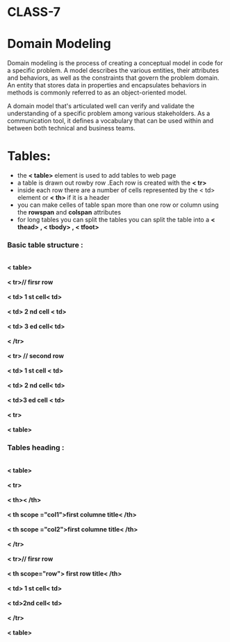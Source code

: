 # CLASS-7 

# Domain Modeling
Domain modeling is the process of creating a conceptual model in code for a specific problem. A model describes the various entities, their attributes and behaviors, as well as the constraints that govern the problem domain. An entity that stores data in properties and encapsulates behaviors in methods is commonly referred to as an object-oriented model.

A domain model that's articulated well can verify and validate the understanding of a specific problem among various stakeholders. As a communication tool, it defines a vocabulary that can be used within and between both technical and business teams.

# Tables:

- the <b> < table> </b> element is used to add tables to web page
- a table is drawn out rowby row .Each row is created with the <b> < tr></b>
- inside each row there are a number of cells  represented by the < td> element or  <b>< th> </b> if it is a header 
- you can make celles of table span more than one row or column using the <b> rowspan</b> and <b> colspan</b> attributes
- for long tables you can split the tables you can split the table into a <b> < thead> <b>, <b> < tbody> <b>, <b> < tfoot> <b>


### Basic table structure :
<br>< table></br>
<br>< tr>// firsr row </br>
<br>< td> 1 st cell< td> </br>
<br>< td> 2 nd cell < td></br>
<br>< td> 3 ed cell< td></br>
<br>< /tr></br>
<br>< tr> // second row</br>
<br>< td> 1 st cell < td></br>
<br>< td> 2 nd cell< td></br>
<br>< td>3 ed cell < td> </br>
<br>< tr></br>
<br>< table></br>

### Tables heading :
<br>< table></br>
<br>< tr></br>
<br>< th>< /th></br>
<br>< th scope ="col1">first columne title< /th></br>
<br>< th scope ="col2">first columne title< /th></br>
<br>< /tr></br>
<br>< tr>// firsr row</br>
<br>< th scope="row"> first row title< /th></br>
<br>< td> 1 st cell< td></br>
<br>< td>2nd cell< td></br>
<br>< /tr></br>
<br>< table></br>

